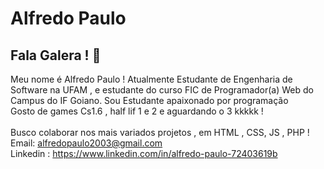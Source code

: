 # Alfredo Paulo

## Fala Galera ! :metal:

 Meu nome é Alfredo Paulo ! Atualmente  Estudante de Engenharia  de Software na UFAM , e estudante do curso FIC de Programador(a) Web do Campus do IF Goiano.
 Sou Estudante apaixonado por programação 
 <br/> Gosto de games Cs1.6 , half lif 1 e 2 e aguardando o 3 kkkkk !  
 <br/> Busco colaborar nos mais variados projetos , em HTML , CSS, JS , PHP !
 <br/>Email: alfredopaulo2003@gmail.com
 <br/>Linkedin : https://www.linkedin.com/in/alfredo-paulo-72403619b

